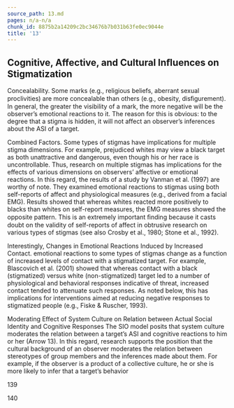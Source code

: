 ```yaml
---
source_path: 13.md
pages: n/a-n/a
chunk_id: 8875b2a14209c2bc34676b7b031b63fe0ec9044e
title: '13'
---
```

## Cognitive, Affective, and Cultural Inﬂuences on Stigmatization

Concealability. Some marks (e.g., religious beliefs, aberrant sexual proclivities) are more concealable than others (e.g., obesity, disﬁgurement). In general, the greater the visibility of a mark, the more negative will be the observer’s emotional reactions to it. The reason for this is obvious: to the degree that a stigma is hidden, it will not affect an observer’s inferences about the ASI of a target.

Combined Factors. Some types of stigmas have implications for multiple stigma dimensions. For example, prejudiced whites may view a black target as both unattractive and dangerous, even though his or her race is uncontrollable. Thus, research on multiple stigmas has implications for the effects of various dimensions on observers’ affective or emotional reactions. In this regard, the results of a study by Vanman et al. (1997) are worthy of note. They examined emotional reactions to stigmas using both self-reports of affect and physiological measures (e.g., derived from a facial EMG). Results showed that whereas whites reacted more positively to blacks than whites on self-report measures, the EMG measures showed the opposite pattern. This is an extremely important ﬁnding because it casts doubt on the validity of self-reports of affect in obtrusive research on various types of stigmas (see also Crosby et al., 1980; Stone et al., 1992).

Interestingly, Changes in Emotional Reactions Induced by Increased Contact. emotional reactions to some types of stigmas change as a function of increased levels of contact with a stigmatized target. For example, Blascovich et al. (2001) showed that whereas contact with a black (stigmatized) versus white (non-stigmatized) target led to a number of physiological and behavioral responses indicative of threat, increased contact tended to attenuate such responses. As noted below, this has implications for interventions aimed at reducing negative responses to stigmatized people (e.g., Fiske & Ruscher, 1993).

Moderating Effect of System Culture on Relation between Actual Social Identity and Cognitive Responses The SIO model posits that system culture moderates the relation between a target’s ASI and cognitive reactions to him or her (Arrow 13). In this regard, research supports the position that the cultural background of an observer moderates the relation between stereotypes of group members and the inferences made about them. For example, if the observer is a product of a collective culture, he or she is more likely to infer that a target’s behavior

139

140
